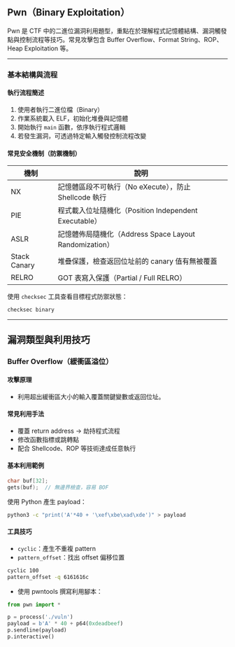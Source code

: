 ## Pwn（Binary Exploitation）

Pwn 是 CTF 中的二進位漏洞利用題型，重點在於理解程式記憶體結構、漏洞觸發點與控制流程等技巧。常見攻擊包含 Buffer Overflow、Format String、ROP、Heap Exploitation 等。

---

### 基本結構與流程

#### 執行流程簡述
1. 使用者執行二進位檔（Binary）
2. 作業系統載入 ELF，初始化堆疊與記憶體
3. 開始執行 `main` 函數，依序執行程式邏輯
4. 若發生漏洞，可透過特定輸入觸發控制流程改變

#### 常見安全機制（防禦機制）

| 機制          | 說明                                                   |
|---------------|--------------------------------------------------------|
| NX            | 記憶體區段不可執行（No eXecute），防止 Shellcode 執行 |
| PIE           | 程式載入位址隨機化（Position Independent Executable） |
| ASLR          | 記憶體佈局隨機化（Address Space Layout Randomization）|
| Stack Canary  | 堆疊保護，檢查返回位址前的 canary 值有無被覆蓋        |
| RELRO         | GOT 表寫入保護（Partial / Full RELRO）                |

使用 `checksec` 工具查看目標程式防禦狀態：
```bash
checksec binary
```

---

## 漏洞類型與利用技巧

### Buffer Overflow（緩衝區溢位）

#### 攻擊原理
- 利用超出緩衝區大小的輸入覆蓋關鍵變數或返回位址。

#### 常見利用手法
- 覆蓋 return address → 劫持程式流程
- 修改函數指標或跳轉點
- 配合 Shellcode、ROP 等技術達成任意執行

#### 基本利用範例
```c
char buf[32];
gets(buf);  // 無邊界檢查，容易 BOF
```

使用 Python 產生 payload：
```bash
python3 -c "print('A'*40 + '\xef\xbe\xad\xde')" > payload
```

#### 工具技巧
- `cyclic`：產生不重複 pattern
- `pattern_offset`：找出 offset 偏移位置
```bash
cyclic 100
pattern_offset -q 6161616c
```

- 使用 pwntools 撰寫利用腳本：
```python
from pwn import *

p = process('./vuln')
payload = b'A' * 40 + p64(0xdeadbeef)
p.sendline(payload)
p.interactive()
```
